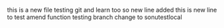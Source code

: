 this is a new file testing git and learn too
so new line added
this is new line to test amend function
testing branch change to sonutestlocal
